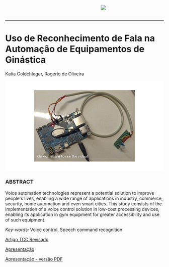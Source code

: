 <a href="url"><img src="http://meusite.mackenzie.br/rogerio/mackenzie_logo/UPM.2_horizontal_vermelho.jpg" align="right" width="200" ></a>

<br>

<br>

---

# Uso de Reconhecimento de Fala na Automação de Equipamentos de Ginástica

Katia Goldchleger, Rogério de Oliveira

[![Click para ver o vídeo](https://github.com/Rogerio-mack/work/raw/main/led_pulse.gif)](https://www.youtube.com/watch?v=VfS8R2wF-_w)


### ABSTRACT
Voice automation technologies represent a potential solution to improve people's lives, enabling a wide range of applications in industry, commerce, security, home automation and even smart cities. This study consists of the implementation of a voice control solution in low-cost processing devices, enabling its application in gym equipment for greater accessibility and use of such equipment.

*Key-words:* Voice control, Speech command recognition


[Artigo TCC Revisado](https://github.com/TCCII/device_for_gym_equipment/blob/main/Artigo_Final_Revisado_TCC_II_2022.pdf)


[Apresentação](https://mackenzie365-my.sharepoint.com/:p:/r/personal/31922740_mackenzista_com_br/_layouts/15/Doc.aspx?sourcedoc=%7BF4D351FC-59DF-4723-A8E7-99A38AC761A3%7D&file=Apresenta%C3%A7%C3%A3o_TCC_II.pptx&wdOrigin=OFFICECOM-WEB.START.REC&ct=1669821833043&action=edit&mobileredirect=true&cid=a530ea34-1932-4d4e-99a7-49f93a106115)

[Apresentação - versão PDF](https://github.com/TCCII/device_for_gym_equipment/blob/main/Apresenta%C3%A7%C3%A3o_TCC_II.pdf)
